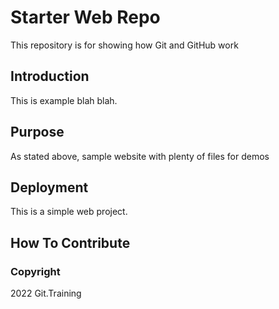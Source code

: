 # Starter Web Repo

This repository is for showing how Git and GitHub work

## Introduction

This is example blah blah. 

## Purpose

As stated above, sample website with plenty of files for demos

## Deployment

This is a simple web project. 

## How To Contribute

### Copyright

2022 Git.Training
